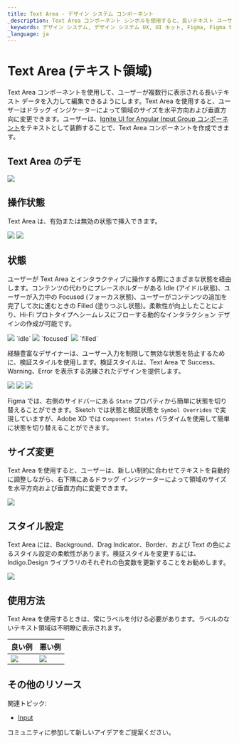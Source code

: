 ```yaml
---
title: Text Area - デザイン システム コンポーネント
_description: Text Area コンポーネント シンボルを使用すると、長いテキスト ユーザー データを収集して複数行に表示できます。
_keywords: デザイン システム, デザイン システム UX, UI キット, Figma, Figma to Angular, Figma からコードをエクスポート, Figma to HTML, Figma UI キット, Sketch, Ignite UI for Angular, Sketch to Angular, Angular, Angular デザイン システム, Sketch からコードをエクスポート, Angular 用のデザイン キット, Sketch HTML, Sketch to HTML, Sketch UI キット, Adobe XD, Adobe XD to Angular, Adobe XD からコードをエクスポート, Adobe XD to HTML, Adobe XD UI キット
_language: ja
---
```


# Text Area (テキスト領域)

Text Area コンポーネントを使用して、ユーザーが複数行に表示される長いテキスト データを入力して編集できるようにします。Text Area を使用すると、ユーザーはドラッグ インジケーターによって領域のサイズを水平方向および垂直方向に変更できます。ユーザーは、[Ignite UI for Angular Input Group コンポーネント](https://jp.infragistics.com/products/ignite-ui-angular/angular/components/input_group.html)をテキストとして装飾することで、Text Area コンポーネントを作成できます。

## Text Area のデモ

<img class="responsive-img" src="../images/textarea_demo.png" srcset="../images/textarea_demo@2x.png 2x" />

## 操作状態

Text Area は、有効または無効の状態で挿入できます。

<img class="responsive-img" src="../images/textarea_enabled.png" srcset="../images/textarea_enabled@2x.png 2x" />
<img class="responsive-img" src="../images/textarea_disabled.png" srcset="../images/textarea_disabled@2x.png 2x" />

## 状態

ユーザーが Text Area とインタラクティブに操作する際にさまざまな状態を経由します。コンテンツの代わりにプレースホルダーがある Idle (アイドル状態)、ユーザーが入力中の Focused (フォーカス状態)、ユーザーがコンテンツの追加を完了して次に進むときの Filled (塗りつぶし状態)。柔軟性が向上したことにより、Hi-Fi プロトタイプへシームレスにフローする動的なインタラクション デザインの作成が可能です。

<img class="responsive-img" src="../images/textarea_idle.png" srcset="../images/textarea_idle@2x.png 2x" />
`idle`

<img class="responsive-img" src="../images/textarea_focused.png" srcset="../images/textarea_focused@2x.png 2x" />
`focused`

<img class="responsive-img" src="../images/textarea_filled.png" srcset="../images/textarea_filled@2x.png 2x" />
`filled`

経験豊富なデザイナーは、ユーザー入力を制限して無効な状態を防止するために、検証スタイルを使用します。検証スタイルは、Text Area で Success、Warning、Error を表示する洗練されたデザインを提供します。

<img class="responsive-img" src="../images/textarea_success.png" srcset="../images/textarea_success@2x.png 2x" />
<img class="responsive-img" src="../images/textarea_warning.png" srcset="../images/textarea_warning@2x.png 2x" />
<img class="responsive-img" src="../images/textarea_error.png" srcset="../images/textarea_error@2x.png 2x" />

Figma では、右側のサイドバーにある `State` プロパティから簡単に状態を切り替えることができます。Sketch では状態と検証状態を `Symbol Overrides` で実現していますが、Adobe XD では `Component States` パラダイムを使用して簡単に状態を切り替えることができます。

## サイズ変更

Text Area を使用すると、ユーザーは、新しい制約に合わせてテキストを自動的に調整しながら、右下隅にあるドラッグ インジケーターによって領域のサイズを水平方向および垂直方向に変更できます。

<img class="responsive-img" src="../images/textarea_resizing.png" srcset="../images/textarea_resizing@2x.png 2x" />

## スタイル設定

Text Area には、Background、Drag Indicator、Border、および Text の色によるスタイル設定の柔軟性があります。検証スタイルを変更するには、Indigo.Design ライブラリのそれぞれの色変数を更新することをお勧めします。

<img class="responsive-img" src="../images/textarea_styling.png" srcset="../images/textarea_styling@2x.png 2x" />

## 使用方法

Text Area を使用するときは、常にラベルを付ける必要があります。ラベルのないテキスト領域は不明瞭に表示されます。

| 良い例                                                                           | 悪い例                                                                            |
| ---------------------------------------------------------------------------- | -------------------------------------------------------------------------------- |
| <img class="responsive-img" src="../images/textarea_do1.png" srcset="../images/textarea_do1@2x.png 2x" /> | <img class="responsive-img" src="../images/textarea_dont1.png" srcset="../images/textarea_dont1@2x.png 2x" /> |

## その他のリソース

関連トピック:

- [Input](input.md)
  <div class="divider--half"></div>

コミュニティに参加して新しいアイデアをご提案ください。
